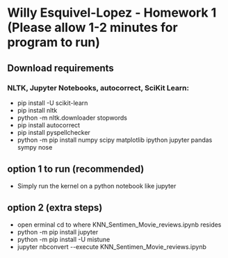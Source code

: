 # Willy Esquivel-Lopez - Homework 1 (Please allow 1-2 minutes for program to run)

## Download requirements
### NLTK, Jupyter Notebooks, autocorrect, SciKit Learn:
- pip install -U scikit-learn
- pip install nltk
- python -m nltk.downloader stopwords
- pip install autocorrect
- pip install pyspellchecker
- python -m pip install numpy scipy matplotlib ipython jupyter pandas sympy nose

## option 1 to run (recommended)
- Simply run the kernel on a python notebook like jupyter 

## option 2 (extra steps)
- open erminal cd to where KNN_Sentimen_Movie_reviews.ipynb resides
- python -m pip install jupyter
- python -m pip install -U mistune
- jupyter nbconvert --execute KNN_Sentimen_Movie_reviews.ipynb